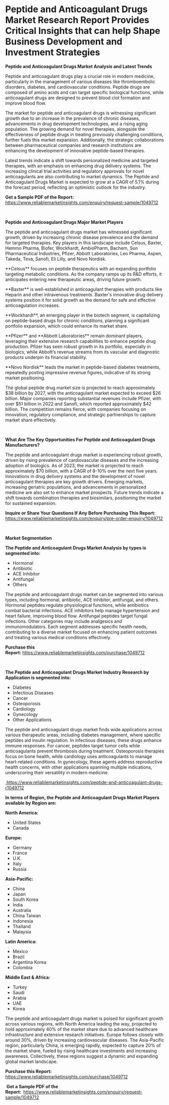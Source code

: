 <p><h1>Peptide and Anticoagulant Drugs Market Research Report Provides Critical Insights that can help Shape Business Development and Investment Strategies</h1></p><p><strong>Peptide and Anticoagulant Drugs Market Analysis and Latest Trends</strong></p>
<p><p>Peptide and anticoagulant drugs play a crucial role in modern medicine, particularly in the management of various diseases like thromboembolic disorders, diabetes, and cardiovascular conditions. Peptide drugs are composed of amino acids and can target specific biological functions, while anticoagulant drugs are designed to prevent blood clot formation and improve blood flow.</p><p>The market for peptide and anticoagulant drugs is witnessing significant growth due to an increase in the prevalence of chronic diseases, advancements in drug development technologies, and a rising aging population. The growing demand for novel therapies, alongside the effectiveness of peptide drugs in treating previously challenging conditions, further fuels this market expansion. Additionally, the strategic collaborations between pharmaceutical companies and research institutions are enhancing the development of innovative peptide-based therapies.</p><p>Latest trends indicate a shift towards personalized medicine and targeted therapies, with an emphasis on enhancing drug delivery systems. The increasing clinical trial activities and regulatory approvals for novel anticoagulants are also contributing to market dynamics. The Peptide and Anticoagulant Drugs Market is expected to grow at a CAGR of 5.1% during the forecast period, reflecting an optimistic outlook for the industry.</p></p>
<p><strong>Get a Sample PDF of the Report:&nbsp;</strong> <a href="https://www.reliablemarketinsights.com/enquiry/request-sample/1049712?utm_campaign=2743&utm_medium=2&utm_source=Github&utm_content=ia&utm_term=19042025&utm_id=peptide-and-anticoagulant-drugs">https://www.reliablemarketinsights.com/enquiry/request-sample/1049712</a></p>
<p>&nbsp;</p>
<p><strong>Peptide and Anticoagulant Drugs Major Market Players</strong></p>
<p><p>The peptide and anticoagulant drugs market has witnessed significant growth, driven by increasing chronic disease prevalence and the demand for targeted therapies. Key players in this landscape include Celsus, Baxter, Hemmo Pharma, Biofer, Wockhardt, AmbioPharm, Bachem, Sun Pharmaceutical Industries, Pfizer, Abbott Laboratories, Leo Pharma, Aspen, Takeda, Teva, Sanofi, Eli Lilly, and Novo Nordisk.</p><p>**Celsus** focuses on peptide therapeutics with an expanding portfolio targeting metabolic conditions. As the company ramps up its R&D efforts, it anticipates entering new therapeutic areas, driving future growth.</p><p>**Baxter** is well-established in anticoagulant therapies with products like Heparin and other intravenous treatments. Baxter's innovative drug delivery systems position it for solid growth as the demand for safe and effective anticoagulation increases. </p><p>**Wockhardt**, an emerging player in the biotech segment, is capitalizing on peptide-based drugs for chronic conditions, planning a significant portfolio expansion, which could enhance its market share.</p><p>**Pfizer** and **Abbott Laboratories** remain dominant players, leveraging their extensive research capabilities to enhance peptide drug production. Pfizer has seen robust growth in its portfolio, especially in biologics, while Abbott’s revenue streams from its vascular and diagnostic products underpin its financial stability.</p><p>**Novo Nordisk** leads the market in peptide-based diabetes treatments, repeatedly posting impressive revenue figures, indicative of its strong market positioning.</p><p>The global peptide drug market size is projected to reach approximately $38 billion by 2027, with the anticoagulant market expected to exceed $26 billion. Major companies reporting substantial revenues include Pfizer, with over $51 billion in 2022 and Sanofi, which reported approximately $42 billion. The competition remains fierce, with companies focusing on innovation, regulatory compliance, and strategic partnerships to capture market share effectively.</p></p>
<p>&nbsp;</p>
<p><strong>What Are The Key Opportunities For Peptide and Anticoagulant Drugs Manufacturers?</strong></p>
<p><p>The peptide and anticoagulant drugs market is experiencing robust growth, driven by rising prevalence of cardiovascular diseases and the increasing adoption of biologics. As of 2023, the market is projected to reach approximately $70 billion, with a CAGR of 8-10% over the next five years. Innovations in drug delivery systems and the development of novel anticoagulant therapies are key growth drivers. Emerging markets, increasing geriatric populations, and advancements in personalized medicine are also set to enhance market prospects. Future trends indicate a shift towards combination therapies and biosimilars, positioning the market for sustained expansion.</p></p>
<p><strong>Inquire or Share Your Questions If Any Before Purchasing This Report:</strong> <a href="https://www.reliablemarketinsights.com/enquiry/pre-order-enquiry/1049712?utm_campaign=2743&utm_medium=2&utm_source=Github&utm_content=ia&utm_term=19042025&utm_id=peptide-and-anticoagulant-drugs">https://www.reliablemarketinsights.com/enquiry/pre-order-enquiry/1049712</a></p>
<p>&nbsp;</p>
<p><strong>Market Segmentation</strong></p>
<p><strong>The Peptide and Anticoagulant Drugs Market Analysis by types is segmented into:</strong></p>
<p><ul><li>Hormonal</li><li>Antibiotic</li><li>ACE Inhibitor</li><li>Antifungal</li><li>Others</li></ul></p>
<p><p>The peptide and anticoagulant drugs market can be segmented into various types, including hormonal, antibiotic, ACE inhibitor, antifungal, and others. Hormonal peptides regulate physiological functions, while antibiotics combat bacterial infections. ACE inhibitors help manage hypertension and heart failure, improving blood flow. Antifungal peptides target fungal infections. Other categories may include analgesics and immunomodulators. Each segment addresses specific health needs, contributing to a diverse market focused on enhancing patient outcomes and treating various medical conditions effectively.</p></p>
<p><strong>Purchase this Report:&nbsp;</strong><a href="https://www.reliablemarketinsights.com/purchase/1049712?utm_campaign=2743&utm_medium=2&utm_source=Github&utm_content=ia&utm_term=19042025&utm_id=peptide-and-anticoagulant-drugs">https://www.reliablemarketinsights.com/purchase/1049712</a></p>
<p>&nbsp;</p>
<p><strong>The Peptide and Anticoagulant Drugs Market Industry Research by Application is segmented into:</strong></p>
<p><ul><li>Diabetes</li><li>Infectious Diseases</li><li>Cancer</li><li>Osteoporosis</li><li>Cardiology</li><li>Gynecology</li><li>Other Applications</li></ul></p>
<p><p>The peptide and anticoagulant drugs market finds wide applications across various therapeutic areas, including diabetes management, where specific peptides aid insulin regulation. In infectious diseases, these drugs enhance immune responses. For cancer, peptides target tumor cells while anticoagulants prevent thrombosis during treatment. Osteoporosis therapies focus on bone health, while cardiology uses anticoagulants to manage heart-related conditions. In gynecology, these agents address reproductive health concerns, with other applications spanning multiple indications, underscoring their versatility in modern medicine.</p></p>
<p><a href="https://www.reliablemarketinsights.com/peptide-and-anticoagulant-drugs-r1049712?utm_campaign=2743&utm_medium=2&utm_source=Github&utm_content=ia&utm_term=19042025&utm_id=peptide-and-anticoagulant-drugs">&nbsp;https://www.reliablemarketinsights.com/peptide-and-anticoagulant-drugs-r1049712</a></p>
<p><strong>In terms of Region, the Peptide and Anticoagulant Drugs Market Players available by Region are:</strong></p>
<p>
    <p> <strong> North America: </strong>
        <ul>
            <li>United States</li>
            <li>Canada</li>
        </ul>
        </p> 
    <p> <strong> Europe: </strong>
        <ul>
            <li>Germany</li>
            <li>France</li>
            <li>U.K.</li>
            <li>Italy</li>
            <li>Russia</li>
        </ul>
        </p> 
    <p> <strong> Asia-Pacific: </strong>
        <ul>
            <li>China</li>
            <li>Japan</li>
            <li>South Korea</li>
            <li>India</li>
            <li>Australia</li>
            <li>China Taiwan</li>
            <li>Indonesia</li>
            <li>Thailand</li>
            <li>Malaysia</li>
        </ul>
        </p> 
    <p> <strong> Latin America: </strong>
        <ul>
            <li>Mexico</li>
            <li>Brazil</li>
            <li>Argentina Korea</li>
            <li>Colombia</li>
        </ul>
        </p> 
    <p> <strong> Middle East & Africa: </strong>
        <ul>
            <li>Turkey</li>
            <li>Saudi</li>
            <li>Arabia</li>
            <li>UAE</li>
            <li>Korea</li>
        </ul>
    </p>
    </p>
<p><p>The peptide and anticoagulant drugs market is poised for significant growth across various regions, with North America leading the way, projected to hold approximately 40% of the market share due to advanced healthcare infrastructure and extensive research initiatives. Europe follows closely with around 30%, driven by increasing cardiovascular diseases. The Asia-Pacific region, particularly China, is emerging rapidly, expected to capture 20% of the market share, fueled by rising healthcare investments and increasing awareness. Collectively, these regions suggest a dynamic and expanding global market landscape.</p></p>
<p><strong>Purchase this Report: </strong><a href="https://www.reliablemarketinsights.com/purchase/1049712?utm_campaign=2743&utm_medium=2&utm_source=Github&utm_content=ia&utm_term=19042025&utm_id=peptide-and-anticoagulant-drugs">https://www.reliablemarketinsights.com/purchase/1049712</a></p>
<p>&nbsp;<strong>Get a Sample PDF of the Report:&nbsp;&nbsp;</strong><a href="https://www.reliablemarketinsights.com/enquiry/request-sample/1049712?utm_campaign=2743&utm_medium=2&utm_source=Github&utm_content=ia&utm_term=19042025&utm_id=peptide-and-anticoagulant-drugs">https://www.reliablemarketinsights.com/enquiry/request-sample/1049712</a></p>
<p><strong></strong></p>
<p><p></p><p></p><p></p></p>